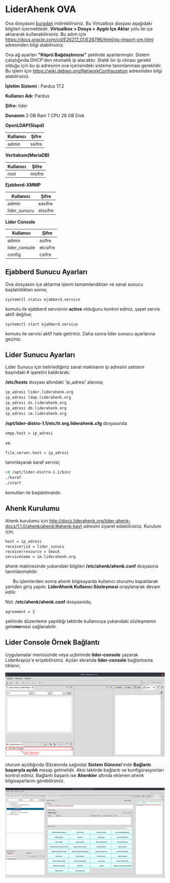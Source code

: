 #  LiderAhenk OVA

Ova dosyasını [buradan](http://docs.liderahenk.org/lider-ahenk-docs/1.1.0/ova/lider-server-1.1.ova) indirebilirsiniz. Bu Virtualbox dosyası aşağıdaki bilgileri içermektedir. **Virtualbox > Dosya > Aygıtı İçe Aktar** yolu ile içe aktararak kullanabilirsiniz. Bu adım için https://docs.oracle.com/cd/E26217_01/E26796/html/qs-import-vm.html adresinden bilgi alabilirsiniz.

Ova ağ ayarları **"Köprü Bağdaştırıcısı"** şeklinde ayarlanmıştır. Sistem çalıştığında DHCP'den otomatik ip alacaktır. Statik bir ip olması gerekli olduğu için bu ip adresinin ova içerisindeki sisteme tanımlanması gereklidir. Bu işlem için https://wiki.debian.org/NetworkConfiguration adresinden bilgi alabilirsiniz.

**İşletim Sistemi :** Pardus 17.2

**Kullanıcı Adı:** Pardus

**Şifre:** lider


**Donanım**
2 GB Ram
1 CPU
28 GB Disk


**OpenLDAP(Slapd)**

| Kullanıcı	| Şifre |
| ------ | ------ |
|  admin  |  ssifre  |


**Veritabanı(MariaDB)**

| Kullanıcı| Şifre |
| ------ | ------ |
|  root |  msifre  |

**Ejabberd-XMMP**

| Kullanıcı	| Şifre |
| ------ | ------ |
| admin | easifre |
| lider_sunucu | elssifre |

**Lider Console**

| Kullanıcı| Şifre |
| ------ | ------ |
| admin | ssifre |
| lider_console | elcsifre |
| config | csifre |

## Ejabberd Sunucu Ayarları

Ova dosyasını içe aktarma işlemi tamamlandıktan ve sanal sunucu başlatıldıktan sonra;

	systemctl status ejabberd.service
    
komutu ile ejabberd servisinin **active** olduğunu kontrol ediniz, şayet servis aktif değilse;

	systemctl start ejabberd.service

komutu ile servisi aktif hale getiriniz. Daha sonra lider sunucu ayarlarına geçiniz.

## Lider Sunucu Ayarları
 Lider Sunucu için belirlediğiniz sanal makinanın ip adresini satıların başındaki # işaretini kaldırarak;

**/etc/hosts** dosyası altındaki 'ip_adresi' alanına;

```sh
ip_adresi lider.liderahenk.org
ip_adresi ldap.liderahenk.org
ip_adresi ds.liderahenk.org
ip_adresi db.liderahenk.org
ip_adresi im.liderahenk.org 
```

**/opt/lider-distro-1.1/etc/tr.org.liderahenk.cfg** dosyasında 
```sh
xmpp.host = ip_adresi
```
ve 
```sh
file.server.host = ip_adresi
```
tanımlayarak karaf servisi;

```sh
cd /opt/lider-distro-1.1/bin/
./karaf
./start
```

komutları ile başlatılmalıdır.


## Ahenk Kurulumu

Ahenk kurulumu için http://docs.liderahenk.org/lider-ahenk-docs/1.1.0/ahenk/ahenk/#ahenk-kayt adresini ziyaret edebilirsiniz. Kurulum için;

    host = ip_adresi
    receiverjid = lider_sunucu
    receiverresource = Smack
    servicename = im.liderahenk.org

ahenk makinesinde yukarıdaki bilgileri **/etc/ahenk/ahenk.conf** dosyasına tanımlanmalıdır.

&nbsp;&nbsp;&nbsp;&nbsp;&nbsp;&nbsp;Bu işlemlerden sonra ahenk bilgisayarda kullanıcı  oturumu kapatılarak yeniden giriş yapılır. **LiderAhenk Kullanıcı Sözleşmesi** onaylanarak devam edilir.

Not: **/etc/ahenk/ahenk.conf** dosyasında;

	agreement = 2
    
şeklinde düzenleme yapıldığı taktirde kullanıcıya yukarıdaki sözleşmenin gele**me**mesi sağlanabilir.

## Lider Console Örnek Bağlantı

Uygulamalar menüsünde veya uçbirimde **lider-console** yazarak LiderArayüz'e erişebilirsiniz. Açılan ekranda **lider-console** bağlantısına tıklanır;

![Lider Console Örnek Bağlantı-1](virtual-ova-images/lider_console.png)

oturum açıldığında (Ekranında sağında) **Sistem Güncesi**'inde **Bağlantı başarıyla açıldı** mesajı gelmelidir. Aksi taktirde bağlantı ve konfigürasyonları kontrol ediniz. Bağlantı başarılı ise **Ahenkler** altında eklenen ahenk bilgisayarlarını görebilirsiniz.

![Lider Console Örnek Bağlantı-2](virtual-ova-images/lider_console-2.png)
